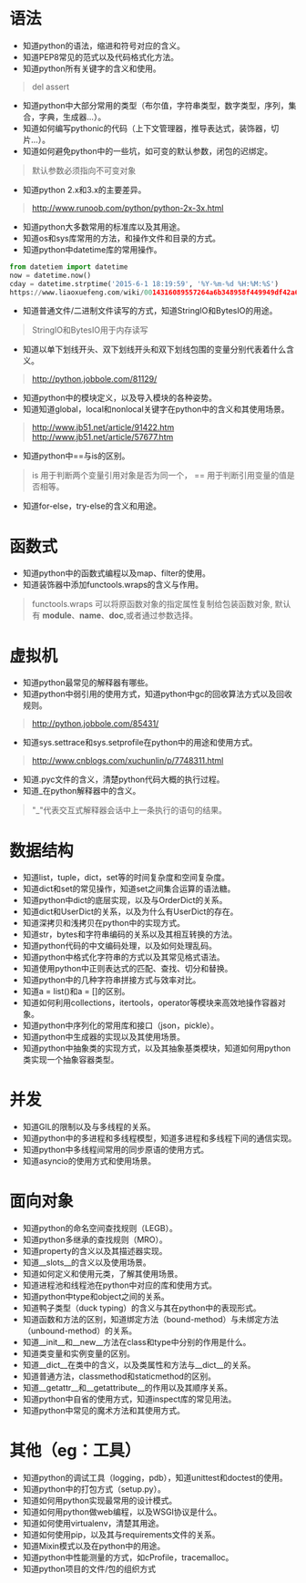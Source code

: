 # 语法
- 知道python的语法，缩进和符号对应的含义。
- 知道PEP8常见的范式以及代码格式化方法。
- 知道python所有关键字的含义和使用。
> del assert
- 知道python中大部分常用的类型（布尔值，字符串类型，数字类型，序列，集合，字典，生成器...）。
- 知道如何编写pythonic的代码（上下文管理器，推导表达式，装饰器，切片…）。
- 知道如何避免python中的一些坑，如可变的默认参数，闭包的迟绑定。
> 默认参数必须指向不可变对象
- 知道python 2.x和3.x的主要差异。
> http://www.runoob.com/python/python-2x-3x.html
- 知道python大多数常用的标准库以及其用途。
- 知道os和sys库常用的方法，和操作文件和目录的方式。
- 知道python中datetime库的常用操作。
```python
from datetiem import datetime
now = datetime.now()
cday = datetime.strptime('2015-6-1 18:19:59', '%Y-%m-%d %H:%M:%S')
https://www.liaoxuefeng.com/wiki/0014316089557264a6b348958f449949df42a6d3a2e542c000/001431937554888869fb52b812243dda6103214cd61d0c2000
```
- 知道普通文件/二进制文件读写的方式，知道StringIO和BytesIO的用途。
> StringIO和BytesIO用于内存读写
- 知道以单下划线开头、双下划线开头和双下划线包围的变量分别代表着什么含义。
> http://python.jobbole.com/81129/
- 知道python中的模块定义，以及导入模块的各种姿势。
- 知道知道global，local和nonlocal关键字在python中的含义和其使用场景。
> http://www.jb51.net/article/91422.htm
> http://www.jb51.net/article/57677.htm
- 知道python中==与is的区别。
> is 用于判断两个变量引用对象是否为同一个， == 用于判断引用变量的值是否相等。
- 知道for-else，try-else的含义和用途。

# 函数式
- 知道python中的函数式编程以及map、filter的使用。
- 知道装饰器中添加functools.wraps的含义与作用。
> functools.wraps 可以将原函数对象的指定属性复制给包装函数对象, 默认有 __module__、__name__、__doc__,或者通过参数选择。

# 虚拟机
- 知道python最常见的解释器有哪些。
- 知道python中弱引用的使用方式，知道python中gc的回收算法方式以及回收规则。
> http://python.jobbole.com/85431/
- 知道sys.settrace和sys.setprofile在python中的用途和使用方式。
> http://www.cnblogs.com/xuchunlin/p/7748311.html
- 知道.pyc文件的含义，清楚python代码大概的执行过程。
- 知道_在python解释器中的含义。
> "_"代表交互式解释器会话中上一条执行的语句的结果。

# 数据结构
- 知道list，tuple，dict，set等的时间复杂度和空间复杂度。
- 知道dict和set的常见操作，知道set之间集合运算的语法糖。
- 知道python中dict的底层实现，以及与OrderDict的关系。
- 知道dict和UserDict的关系，以及为什么有UserDict的存在。
- 知道深拷贝和浅拷贝在python中的实现方式。
- 知道str，bytes和字符串编码的关系以及其相互转换的方法。
- 知道python代码的中文编码处理，以及如何处理乱码。
- 知道python中格式化字符串的方式以及其常见格式语法。
- 知道使用python中正则表达式的匹配、查找、切分和替换。
- 知道python中的几种字符串拼接方式与效率对比。
- 知道a = list()和a = []的区别。
- 知道如何利用collections，itertools，operator等模块来高效地操作容器对象。
- 知道python中序列化的常用库和接口（json，pickle）。
- 知道python中生成器的实现以及其使用场景。
- 知道python中抽象类的实现方式，以及其抽象基类模块，知道如何用python类实现一个抽象容器类型。

# 并发
- 知道GIL的限制以及与多线程的关系。
- 知道python中的多进程和多线程模型，知道多进程和多线程下间的通信实现。
- 知道python中多线程间常用的同步原语的使用方式。
- 知道asyncio的使用方式和使用场景。

# 面向对象
- 知道python的命名空间查找规则（LEGB）。
- 知道python多继承的查找规则（MRO）。
- 知道property的含义以及其描述器实现。
- 知道__slots__的含义以及使用场景。
- 知道如何定义和使用元类，了解其使用场景。
- 知道进程池和线程池在python中对应的库和使用方式。
- 知道python中type和object之间的关系。
- 知道鸭子类型（duck typing）的含义与其在python中的表现形式。
- 知道函数和方法的区别，知道绑定方法（bound-method）与未绑定方法（unbound-method）的关系。
- 知道__init__和__new__方法在class和type中分别的作用是什么。
- 知道类变量和实例变量的区别。
- 知道__dict__在类中的含义，以及类属性和方法与__dict__的关系。
- 知道普通方法，classmethod和staticmethod的区别。
- 知道__getattr__和__getattribute__的作用以及其顺序关系。
- 知道python中自省的使用方式，知道inspect库的常见用法。
- 知道python中常见的魔术方法和其使用方式。

# 其他（eg：工具）
- 知道python的调试工具（logging，pdb），知道unittest和doctest的使用。
- 知道python中的打包方式（setup.py）。
- 知道如何用python实现最常用的设计模式。
- 知道如何用python做web编程，以及WSGI协议是什么。
- 知道如何使用virtualenv，清楚其用途。
- 知道如何使用pip，以及其与requirements文件的关系。
- 知道Mixin模式以及在python中的用途。
- 知道python中性能测量的方式，如cProfile，tracemalloc。
- 知道python项目的文件/包的组织方式
